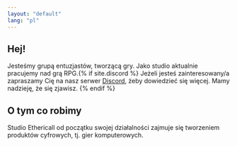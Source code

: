 ```yaml
---
layout: "default"
lang: "pl"
---
```

<section class="hero-section">
<style>.content {margin: 0 !important}</style>
<div class="hero-grid">
<h1 class="hero-title">Hej!</h1>
<p class="hero-title2">
Jesteśmy grupą entuzjastów, tworzącą gry. Jako studio aktualnie pracujemy nad grą RPG.{% if site.discord %} Jeżeli jesteś zainteresowany/a zapraszamy Cię na nasz serwer <a href="{{ site.url }}{{ site.baseurl }}/discord-pl" class="perm-white">Discord</a>, żeby dowiedzieć się więcej. Mamy nadzieję, że się zjawisz.
 {% endif %}</p>
</div>
</section>
<section class="about">
<div class="about-1">
<h1>O tym co robimy</h1>
<p>Studio Ethericall od początku swojej działalności zajmuje się tworzeniem produktów cyfrowych, tj. gier komputerowych.</p>
</div>
</section>
